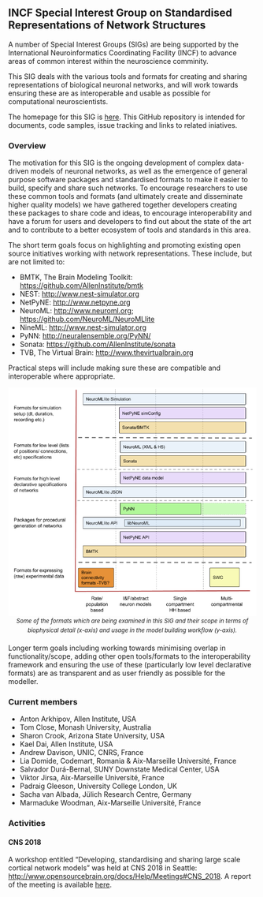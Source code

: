 ## INCF Special Interest Group on Standardised Representations of Network Structures

A number of Special Interest Groups (SIGs) are being supported by the International Neuroinformatics Coordinating Facility (INCF) to advance areas of common interest within the neuroscience comminity.  

This SIG deals with the various tools and formats for creating and sharing representations of biological neuronal networks, and will work towards ensuring these are as interoperable and usable as possible for computational neuroscientists. 

The homepage for this SIG is [here](https://www.incf.org/activities/standards-and-best-practices/incf-special-interest-groups). This GitHub repository is intended for documents, code samples, issue tracking and links to related iniatives. 

### Overview

The motivation for this SIG is the ongoing development of complex data-driven models of neuronal networks, as well as the emergence of general purpose software packages and standardised formats to make it easier to build, specify and share such networks. To encourage researchers to use these common tools and formats (and ultimately create and disseminate higher quality models) we have gathered together developers creating these packages to share code and ideas, to encourage interoperability and have a forum for users and developers to find out about the state of the art and to contribute to a better ecosystem of tools and standards in this area.


The short term goals focus on highlighting and promoting existing open source initiatives working with network representations. These include, but are not limited to:  

- BMTK, The Brain Modeling Toolkit: https://github.com/AllenInstitute/bmtk 
- NEST: http://www.nest-simulator.org
- NetPyNE: http://www.netpyne.org   
- NeuroML: http://www.neuroml.org; https://github.com/NeuroML/NeuroMLlite 
- NineML: http://www.nest-simulator.org
- PyNN: http://neuralensemble.org/PyNN/ 
- Sonata: https://github.com/AllenInstitute/sonata 
- TVB, The Virtual Brain: http://www.thevirtualbrain.org 

Practical steps will include making sure these are compatible and interoperable where appropriate.

<p align="center"><img src="images/Formats.png"><br/><sup><i>Some of the formats which are being examined in this SIG and their scope in terms of biophysical detail (x-axis) and usage in the model building workflow (y-axis).</i></sup></p>

Longer term goals including working towards minimising overlap in functionality/scope, adding other open tools/formats to the interoperability framework and ensuring the use of these (particularly low level declarative formats) are as transparent and as user friendly as possible for the modeller. 

### Current members

- Anton Arkhipov, Allen Institute, USA
- Tom Close, Monash University, Australia
- Sharon Crook, Arizona State University, USA
- Kael Dai, Allen Institute, USA
- Andrew Davison, UNIC, CNRS, France
- Lia Domide, Codemart, Romania & Aix-Marseille Université, France
- Salvador Durá-Bernal, SUNY Downstate Medical Center, USA
- Viktor Jirsa, Aix-Marseille Université, France
- Padraig Gleeson, University College London, UK
- Sacha van Albada, Jülich Research Centre, Germany
- Marmaduke Woodman, Aix-Marseille Université, France


### Activities

#### CNS 2018

A workshop entitled “Developing, standardising and sharing large scale cortical network models” was held at CNS 2018 in Seattle: http://www.opensourcebrain.org/docs/Help/Meetings#CNS_2018. A report of the meeting is available [here](https://github.com/NeuralEnsemble/Networks_SIG/blob/master/Report_CNS2018_Workshop.md). 


